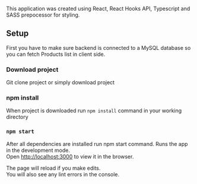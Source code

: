 This application was created using React, React Hooks API, Typescript and SASS prepocessor for styling.

## Setup

First you have to make sure backend is connected to a MySQL database so you can fetch Products list in client side.

### Download project

Git clone project or simply download project

### npm install

When project is downloaded run `npm install` command in your working directory

### `npm start`
After all dependencies are installed run npm start command.
Runs the app in the development mode.<br />
Open [http://localhost:3000](http://localhost:3000) to view it in the browser.

The page will reload if you make edits.<br />
You will also see any lint errors in the console.



